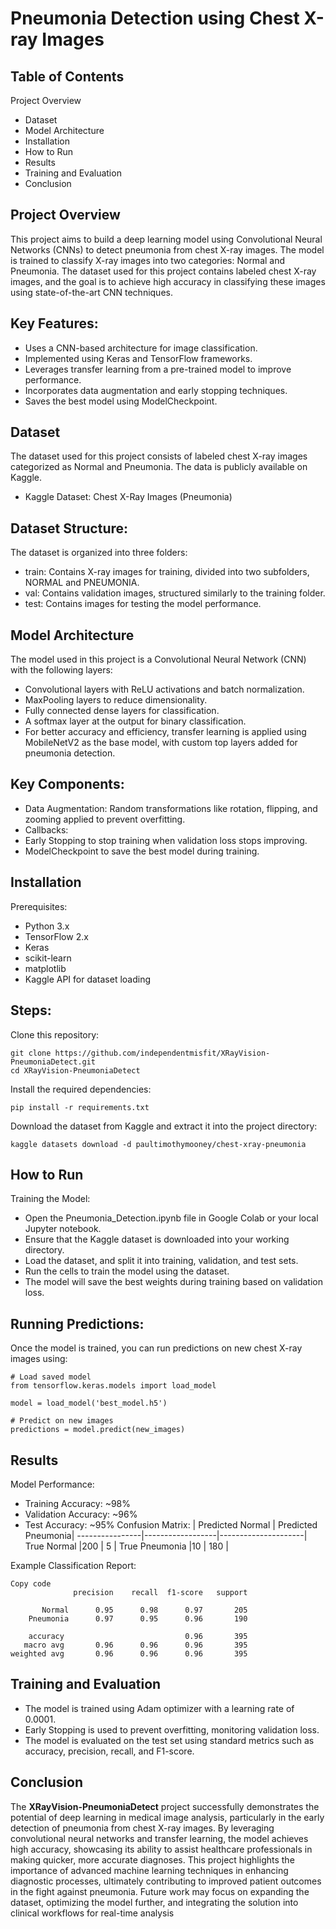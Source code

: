 # Pneumonia Detection using Chest X-ray Images
## Table of Contents
Project Overview
- Dataset
- Model Architecture
- Installation
- How to Run
- Results
- Training and Evaluation
- Conclusion
## Project Overview
This project aims to build a deep learning model using Convolutional Neural Networks (CNNs) to detect pneumonia from chest X-ray images. The model is trained to classify X-ray images into two categories: Normal and Pneumonia. The dataset used for this project contains labeled chest X-ray images, and the goal is to achieve high accuracy in classifying these images using state-of-the-art CNN techniques.

## **Key Features:**
- Uses a CNN-based architecture for image classification.
- Implemented using Keras and TensorFlow frameworks.
- Leverages transfer learning from a pre-trained model to improve performance.
- Incorporates data augmentation and early stopping techniques.
- Saves the best model using ModelCheckpoint.
## **Dataset**
The dataset used for this project consists of labeled chest X-ray images categorized as Normal and Pneumonia. The data is publicly available on Kaggle.

- Kaggle Dataset: Chest X-Ray Images (Pneumonia)
## **Dataset Structure:**
The dataset is organized into three folders:

- train: Contains X-ray images for training, divided into two subfolders, NORMAL and PNEUMONIA.
- val: Contains validation images, structured similarly to the training folder.
- test: Contains images for testing the model performance.
## **Model Architecture**
The model used in this project is a Convolutional Neural Network (CNN) with the following layers:

- Convolutional layers with ReLU activations and batch normalization.
- MaxPooling layers to reduce dimensionality.
- Fully connected dense layers for classification.
- A softmax layer at the output for binary classification.
- For better accuracy and efficiency, transfer learning is applied using MobileNetV2 as the base model, with custom top layers added for pneumonia detection.

## **Key Components:**
- Data Augmentation: Random transformations like rotation, flipping, and zooming applied to prevent overfitting.
- Callbacks:
- Early Stopping to stop training when validation loss stops improving.
- ModelCheckpoint to save the best model during training.
## **Installation**
Prerequisites:
- Python 3.x
- TensorFlow 2.x
- Keras
- scikit-learn
- matplotlib
- Kaggle API for dataset loading

## **Steps:**
Clone this repository:

```
git clone https://github.com/independentmisfit/XRayVision-PneumoniaDetect.git
cd XRayVision-PneumoniaDetect
```
Install the required dependencies:

```
pip install -r requirements.txt
```
Download the dataset from Kaggle and extract it into the project directory:

```
kaggle datasets download -d paultimothymooney/chest-xray-pneumonia
```
## **How to Run**
Training the Model:
- Open the Pneumonia_Detection.ipynb file in Google Colab or your local Jupyter notebook.
- Ensure that the Kaggle dataset is downloaded into your working directory.
- Load the dataset, and split it into training, validation, and test sets.
- Run the cells to train the model using the dataset.
- The model will save the best weights during training based on validation loss.
## **Running Predictions:**
Once the model is trained, you can run predictions on new chest X-ray images using:

```
# Load saved model
from tensorflow.keras.models import load_model

model = load_model('best_model.h5')

# Predict on new images
predictions = model.predict(new_images)

```
## **Results**
Model Performance:
- Training Accuracy: ~98%
- Validation Accuracy: ~96%
- Test Accuracy: ~95%
Confusion Matrix:
                | Predicted Normal |	Predicted Pneumonia|
----------------|------------------|---------------------|
True Normal	    |200               |	5                  |
True Pneumonia	|10                |	180                |

Example Classification Report:
```
Copy code
              precision    recall  f1-score   support

       Normal      0.95      0.98      0.97       205
    Pneumonia      0.97      0.95      0.96       190

    accuracy                           0.96       395
   macro avg       0.96      0.96      0.96       395
weighted avg       0.96      0.96      0.96       395
```
## **Training and Evaluation**
- The model is trained using Adam optimizer with a learning rate of 0.0001.
- Early Stopping is used to prevent overfitting, monitoring validation loss.
- The model is evaluated on the test set using standard metrics such as accuracy, precision, recall, and F1-score.

## **Conclusion**

The **XRayVision-PneumoniaDetect** project successfully demonstrates the potential of deep learning in medical image analysis, particularly in the early detection of pneumonia from chest X-ray images. By leveraging convolutional neural networks and transfer learning, the model achieves high accuracy, showcasing its ability to assist healthcare professionals in making quicker, more accurate diagnoses. This project highlights the importance of advanced machine learning techniques in enhancing diagnostic processes, ultimately contributing to improved patient outcomes in the fight against pneumonia. Future work may focus on expanding the dataset, optimizing the model further, and integrating the solution into clinical workflows for real-time analysis
